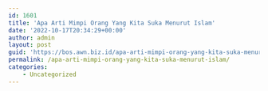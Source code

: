```yaml
---
id: 1601
title: 'Apa Arti Mimpi Orang Yang Kita Suka Menurut Islam'
date: '2022-10-17T20:34:29+00:00'
author: admin
layout: post
guid: 'https://bos.awn.biz.id/apa-arti-mimpi-orang-yang-kita-suka-menurut-islam/'
permalink: /apa-arti-mimpi-orang-yang-kita-suka-menurut-islam/
categories:
    - Uncategorized
---
```


